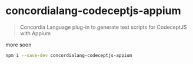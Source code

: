 # concordialang-codeceptjs-appium

> Concordia Language plug-in to generate test scripts for CodeceptJS with Appium

more soon

```bash
npm i --save-dev concordialang-codeceptjs-appium
```
